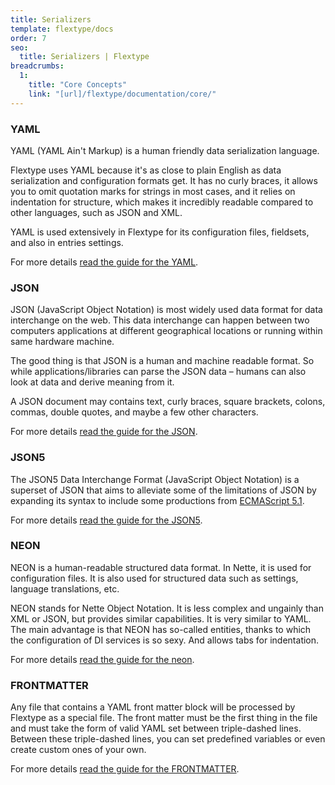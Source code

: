 ```yaml
---
title: Serializers
template: flextype/docs
order: 7
seo:
  title: Serializers | Flextype
breadcrumbs:
  1:
    title: "Core Concepts"
    link: "[url]/flextype/documentation/core/"
---
```


### YAML

YAML (YAML Ain't Markup) is a human friendly data serialization language.

Flextype uses YAML because it's as close to plain English as data serialization and configuration formats get. It has no curly braces, it allows you to omit quotation marks for strings in most cases, and it relies on indentation for structure, which makes it incredibly readable compared to other languages, such as JSON and XML.

YAML is used extensively in Flextype for its configuration files, fieldsets, and also in entries settings.

For more details <a href="[url]/flextype/documentation/core/serializers/yaml">read the guide for the YAML</a>.

### JSON

JSON (JavaScript Object Notation) is most widely used data format for data interchange on the web. This data interchange can happen between two computers applications at different geographical locations or running within same hardware machine.

The good thing is that JSON is a human and machine readable format. So while applications/libraries can parse the JSON data – humans can also look at data and derive meaning from it.

A JSON document may contains text, curly braces, square brackets, colons, commas, double quotes, and maybe a few other characters.

For more details <a href="[url]/flextype/documentation/core/serializers/json">read the guide for the JSON</a>.


### JSON5

The JSON5 Data Interchange Format (JavaScript Object Notation) is a superset of JSON that aims to alleviate some of the limitations of JSON by expanding its syntax to include some productions from [ECMAScript 5.1](https://262.ecma-international.org/5.1/).

For more details <a href="[url]/flextype/documentation/core/serializers/json5">read the guide for the JSON5</a>.

### NEON

NEON is a human-readable structured data format. In Nette, it is used for configuration files. It is also used for structured data such as settings, language translations, etc. 

NEON stands for Nette Object Notation. It is less complex and ungainly than XML or JSON, but provides similar capabilities. It is very similar to YAML. The main advantage is that NEON has so-called entities, thanks to which the configuration of DI services is so sexy. And allows tabs for indentation.

For more details <a href="[url]/flextype/documentation/core/serializers/neon">read the guide for the neon</a>.

### FRONTMATTER

Any file that contains a YAML front matter block will be processed by Flextype as a special file. The front matter must be the first thing in the file and must take the form of valid YAML set between triple-dashed lines. Between these triple-dashed lines, you can set predefined variables or even create custom ones of your own.

For more details <a href="[url]/flextype/documentation/core/serializers/frontmatter">read the guide for the FRONTMATTER</a>.
